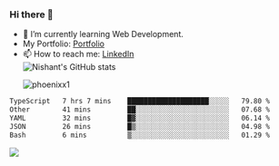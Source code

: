 ### Hi there 👋

<!--
**phoenixx1/phoenixx1** is a ✨ _special_ ✨ repository because its `README.md` (this file) appears on your GitHub profile.

Here are some ideas to get you started:

- 🔭 I’m currently working on ...
- 🌱 I’m currently learning ...
- 👯 I’m looking to collaborate on ...
- 🤔 I’m looking for help with ...
- 💬 Ask me about ...
- 📫 How to reach me: ...
- 😄 Pronouns: ...
- ⚡ Fun fact: ...
-->
- 🌱 I’m currently learning Web Development.
- My Portfolio: [Portfolio](https://phoenixx1.github.io/)
- 📫 How to reach me: [LinkedIn](https://www.linkedin.com/in/nishant-saxena-2609/)  
![Nishant's GitHub stats](https://github-readme-stats.vercel.app/api?username=phoenixx1&count_private=true)<p><img align="center" src="https://github-readme-streak-stats.herokuapp.com/?user=phoenixx1&" alt="phoenixx1" /></p>  
<!--START_SECTION:waka-->

```txt
TypeScript   7 hrs 7 mins    ████████████████████░░░░░   79.80 %
Other        41 mins         ██░░░░░░░░░░░░░░░░░░░░░░░   07.68 %
YAML         32 mins         █▓░░░░░░░░░░░░░░░░░░░░░░░   06.14 %
JSON         26 mins         █▒░░░░░░░░░░░░░░░░░░░░░░░   04.98 %
Bash         6 mins          ▒░░░░░░░░░░░░░░░░░░░░░░░░   01.29 %
```

<!--END_SECTION:waka-->

![](https://komarev.com/ghpvc/?username=phoenixx1&style=plastic)

<!-- ![Visitor Count](https://profile-counter.glitch.me/phoenixx1/count.svg) -->
